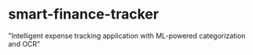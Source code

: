 # smart-finance-tracker
"Intelligent expense tracking application with ML-powered categorization and OCR"
